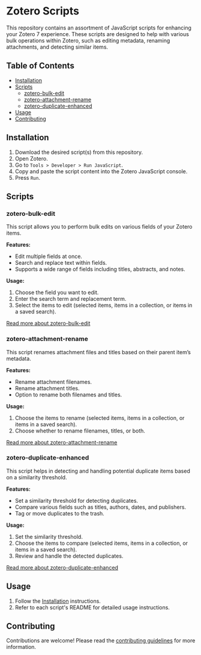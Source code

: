 # Zotero Scripts

This repository contains an assortment of JavaScript scripts for enhancing your Zotero 7 experience. These scripts are designed to help with various bulk operations within Zotero, such as editing metadata, renaming attachments, and detecting similar items.

## Table of Contents

- [Installation](#installation)
- [Scripts](#scripts)
  - [zotero-bulk-edit](#zotero-bulk-edit)
  - [zotero-attachment-rename](#zotero-attachment-rename)
  - [zotero-duplicate-enhanced](#zotero-duplicate-enhanced)
- [Usage](#usage)
- [Contributing](#contributing)

## Installation

1. Download the desired script(s) from this repository.
2. Open Zotero.
3. Go to `Tools > Developer > Run JavaScript`.
4. Copy and paste the script content into the Zotero JavaScript console.
5. Press `Run`.

## Scripts

### zotero-bulk-edit

This script allows you to perform bulk edits on various fields of your Zotero items.

**Features:**
- Edit multiple fields at once.
- Search and replace text within fields.
- Supports a wide range of fields including titles, abstracts, and notes.

**Usage:**
1. Choose the field you want to edit.
2. Enter the search term and replacement term.
3. Select the items to edit (selected items, items in a collection, or items in a saved search).

[Read more about zotero-bulk-edit](https://github.com/thalient-ai/zotero-scripts/tree/main/zotero-bulk-edit)

### zotero-attachment-rename

This script renames attachment files and titles based on their parent item’s metadata.

**Features:**
- Rename attachment filenames.
- Rename attachment titles.
- Option to rename both filenames and titles.

**Usage:**
1. Choose the items to rename (selected items, items in a collection, or items in a saved search).
2. Choose whether to rename filenames, titles, or both.

[Read more about zotero-attachment-rename](https://github.com/thalient-ai/zotero-scripts/tree/main/zotero-attachment-rename)

### zotero-duplicate-enhanced

This script helps in detecting and handling potential duplicate items based on a similarity threshold.

**Features:**
- Set a similarity threshold for detecting duplicates.
- Compare various fields such as titles, authors, dates, and publishers.
- Tag or move duplicates to the trash.

**Usage:**
1. Set the similarity threshold.
2. Choose the items to compare (selected items, items in a collection, or items in a saved search).
3. Review and handle the detected duplicates.

[Read more about zotero-duplicate-enhanced](https://github.com/thalient-ai/zotero-scripts/tree/main/zotero-duplicate-enhanced)

## Usage

1. Follow the [Installation](#installation) instructions.
2. Refer to each script's README for detailed usage instructions.

## Contributing

Contributions are welcome! Please read the [contributing guidelines](./CONTRIBUTING.md) for more information.
